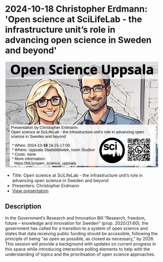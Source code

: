 # 2024-10-18 Christopher Erdmann: 'Open science at SciLifeLab - the infrastructure unit’s role in advancing open science in Sweden and beyond'

![](20241018_screens.jpg)

* Title: Open science at SciLifeLab - the infrastructure unit’s role in advancing open science in Sweden and beyond
* Presenters: Christopher Erdmann
* [View presentation](presentation.pdf)

## Description

In the Government’s Research and Innovation Bill “Research, freedom, future – knowledge and innovation for Sweden” (prop. 2020/21:60), the government has called for a transition to a system of open science and states that data receiving public funding should be accessible, following the principle of being “as open as possible, as closed as necessary,” by 2026.
This session will provide a background with updates on current progress in this space while introducing interactive polling elements to help with the understanding of topics and the prioritisation of open science approaches.

